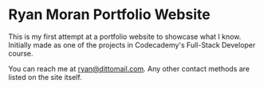 # Ryan Moran Portfolio Website
This is my first attempt at a portfolio website to showcase what I know. Initially made as one of the projects in Codecademy's Full-Stack Developer course.

You can reach me at ryan@dittomail.com. Any other contact methods are listed on the site itself.
